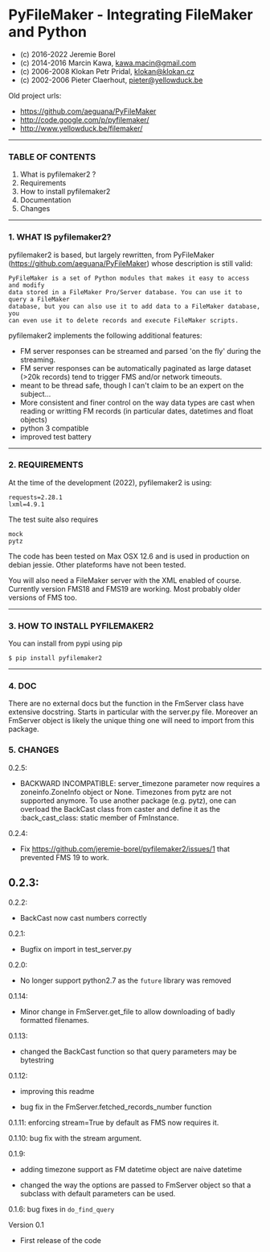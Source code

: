 # PyFileMaker - Integrating FileMaker and Python
* (c) 2016-2022 Jeremie Borel
* (c) 2014-2016 Marcin Kawa, kawa.macin@gmail.com
* (c) 2006-2008 Klokan Petr Pridal, klokan@klokan.cz
* (c) 2002-2006 Pieter Claerhout, pieter@yellowduck.be

Old project urls:

* https://github.com/aeguana/PyFileMaker
* http://code.google.com/p/pyfilemaker/
* http://www.yellowduck.be/filemaker/

-------------------------------------------------------------------------------

### TABLE OF CONTENTS

1. What is pyfilemaker2 ?
2. Requirements
3. How to install pyfilemaker2
4. Documentation
5. Changes

-------------------------------------------------------------------------------
### 1. WHAT IS pyfilemaker2?

pyfilemaker2 is based, but largely rewritten, from PyFileMaker 
(https://github.com/aeguana/PyFileMaker) whose description is still valid:

```
PyFileMaker is a set of Python modules that makes it easy to access and modify
data stored in a FileMaker Pro/Server database. You can use it to query a FileMaker
database, but you can also use it to add data to a FileMaker database, you
can even use it to delete records and execute FileMaker scripts.
```

pyfilemaker2 implements the following additional features:
- FM server responses can be streamed and parsed 'on the fly' during the streaming. 
- FM server responses can be automatically paginated as large dataset (>20k records) 
  tend to trigger FMS and/or network timeouts.
- meant to be thread safe, though I can't claim to be an expert on the subject...
- More consistent and finer control on the way data types are cast when reading or 
  writting FM records (in particular dates, datetimes and float objects)
- python 3 compatible
- improved test battery

----

### 2. REQUIREMENTS

At the time of the development (2022), pyfilemaker2 is using:

```
requests=2.28.1
lxml=4.9.1
```

The test suite also requires

```
mock
pytz
```

The code has been tested on Max OSX 12.6 and is used in production on 
debian jessie. Other plateforms have not been tested.

You will also need a FileMaker server with the XML enabled of course.
Currently version FMS18 and FMS19 are working. Most probably older versions
of FMS too.

----

### 3. HOW TO INSTALL PYFILEMAKER2

You can install from pypi using pip

```
$ pip install pyfilemaker2
```

---

### 4. DOC

There are no external docs but the function in the FmServer class have
extensive docstring. Starts in particular with the server.py file. Moreover an
FmServer object is likely the unique thing one will need to import from this
package.

### 5. CHANGES

0.2.5:
- BACKWARD INCOMPATIBLE: server_timezone parameter now requires a zoneinfo.ZoneInfo object or None. Timezones from pytz are not supported anymore. To use another package (e.g. pytz), one can overload the BackCast class from caster and define it as the :back_cast_class: static member of FmInstance.

0.2.4:
- Fix https://github.com/jeremie-borel/pyfilemaker2/issues/1 that prevented FMS 19 to work.

0.2.3:
- 

0.2.2:

- BackCast now cast numbers correctly

0.2.1:

- Bugfix on import in test_server.py


0.2.0:

- No longer support python2.7 as the `future` library was removed

0.1.14:

- Minor change in FmServer.get_file to allow downloading of 
  badly formatted filenames.

0.1.13:

- changed the BackCast function so that query parameters may be
  bytestring 

0.1.12: 

- improving this readme

- bug fix in the FmServer.fetched_records_number function

0.1.11: enforcing stream=True by default as FMS now requires it.

0.1.10: bug fix with the stream argument.

0.1.9: 

- adding timezone support as FM datetime object are naive datetime

- changed the way the options are passed to FmServer object
         so that a subclass with default
         parameters can be used.
         
0.1.6: bug fixes in `do_find_query`

Version 0.1
 - First release of the code

